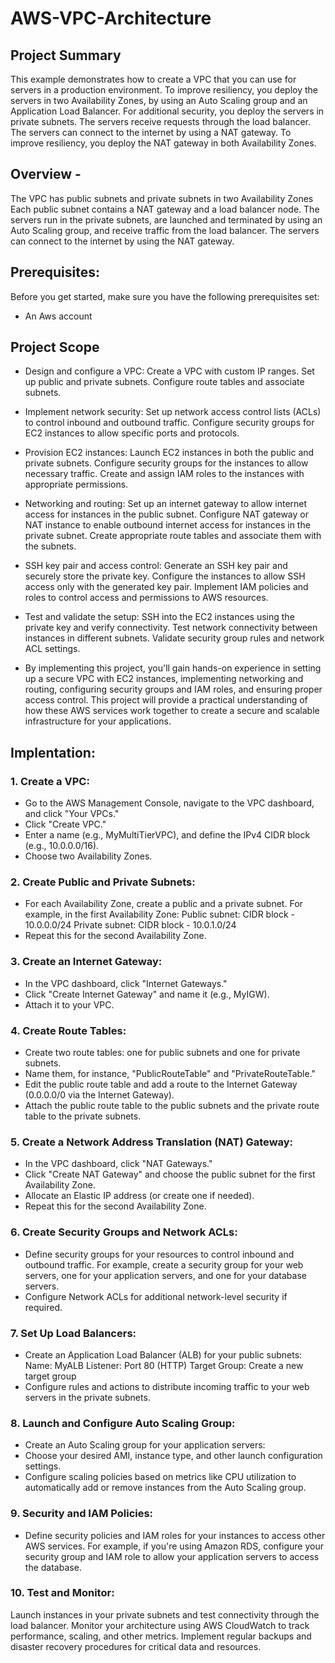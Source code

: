 # AWS-VPC-Architecture

## Project Summary 
This example demonstrates how to create a VPC that you can use for servers in a
production environment.
To improve resiliency, you deploy the servers in two Availability Zones, by using
an Auto Scaling group and an Application Load Balancer. For additional security,
you deploy the servers in private subnets. The servers receive requests through
the load balancer. The servers can connect to the internet by using a NAT
gateway. To improve resiliency, you deploy the NAT gateway in both Availability
Zones.

## Overview -
The VPC has public subnets and private subnets in two Availability Zones
Each public subnet contains a NAT gateway and a load balancer node.
The servers run in the private subnets, are launched and terminated by using an
Auto Scaling group, and receive traffic from the load balancer.
The servers can connect to the internet by using the NAT gateway.

## Prerequisites:
Before you get started, make sure you have the following prerequisites set:
- An Aws account

## Project Scope

- Design and configure a VPC: Create a VPC with custom IP ranges. Set up public and private subnets. Configure route tables and associate subnets.

- Implement network security: Set up network access control lists (ACLs) to control inbound and outbound traffic. Configure security groups for EC2 instances to allow specific ports and protocols.

- Provision EC2 instances: Launch EC2 instances in both the public and private subnets. Configure security groups for the instances to allow necessary traffic. Create and assign IAM roles to the instances with appropriate permissions.

- Networking and routing: Set up an internet gateway to allow internet access for instances in the public subnet. Configure NAT gateway or NAT instance to enable outbound internet access for instances in the private subnet. Create appropriate route tables and associate them with the subnets.

- SSH key pair and access control: Generate an SSH key pair and securely store the private key. Configure the instances to allow SSH access only with the generated key pair. Implement IAM policies and roles to control access and permissions to AWS resources.

- Test and validate the setup: SSH into the EC2 instances using the private key and verify connectivity. Test network connectivity between instances in different subnets. Validate security group rules and network ACL settings.

- By implementing this project, you'll gain hands-on experience in setting up a secure VPC with EC2 instances, implementing networking and routing, configuring security groups and IAM roles, and ensuring proper access control. This project will provide a practical understanding of how these AWS services work together to create a secure and scalable infrastructure for your applications.

## Implentation:
### 1. Create a VPC:

- Go to the AWS Management Console, navigate to the VPC dashboard, and click "Your VPCs."
- Click "Create VPC."
- Enter a name (e.g., MyMultiTierVPC), and define the IPv4 CIDR block (e.g., 10.0.0.0/16).
- Choose two Availability Zones.

### 2. Create Public and Private Subnets:

- For each Availability Zone, create a public and a private subnet.
For example, in the first Availability Zone:
Public subnet: CIDR block - 10.0.0.0/24
Private subnet: CIDR block - 10.0.1.0/24
- Repeat this for the second Availability Zone.

### 3. Create an Internet Gateway:

- In the VPC dashboard, click "Internet Gateways."
- Click "Create Internet Gateway" and name it (e.g., MyIGW).
- Attach it to your VPC.

### 4. Create Route Tables:

- Create two route tables: one for public subnets and one for private subnets.
- Name them, for instance, "PublicRouteTable" and "PrivateRouteTable."
- Edit the public route table and add a route to the Internet Gateway (0.0.0.0/0 via the Internet Gateway).
- Attach the public route table to the public subnets and the private route table to the private subnets.

### 5. Create a Network Address Translation (NAT) Gateway:

- In the VPC dashboard, click "NAT Gateways."
- Click "Create NAT Gateway" and choose the public subnet for the first Availability Zone.
- Allocate an Elastic IP address (or create one if needed).
- Repeat this for the second Availability Zone.

### 6. Create Security Groups and Network ACLs:

- Define security groups for your resources to control inbound and outbound traffic. For example, create a security group for your web servers, one for your application servers, and one for your database servers.
- Configure Network ACLs for additional network-level security if required.

### 7. Set Up Load Balancers:

- Create an Application Load Balancer (ALB) for your public subnets:
Name: MyALB
Listener: Port 80 (HTTP)
Target Group: Create a new target group
- Configure rules and actions to distribute incoming traffic to your web servers in the private subnets.

### 8. Launch and Configure Auto Scaling Group:

- Create an Auto Scaling group for your application servers:
- Choose your desired AMI, instance type, and other launch configuration settings.
- Configure scaling policies based on metrics like CPU utilization to automatically add or remove instances from the Auto Scaling group.

### 9. Security and IAM Policies:

- Define security policies and IAM roles for your instances to access other AWS services. For example, if you're using Amazon RDS, configure your security group and IAM role to allow your application servers to access the database.

### 10. Test and Monitor:

Launch instances in your private subnets and test connectivity through the load balancer.
Monitor your architecture using AWS CloudWatch to track performance, scaling, and other metrics.
Implement regular backups and disaster recovery procedures for critical data and resources.
  
